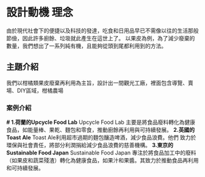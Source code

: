 # 設計動機 理念
由於現代社會下的便捷以及科技的發達，吃食和日用品早已不需像以往的生活那般節儉，因此許多廚餘、垃圾就此產生在這世上了。
以果皮為例，為了減少廢棄的數量，我們想出了一系列純有機，且能夠從頭到尾都利用到的方法。
## 主題介紹
我們以柑橘類果皮廢棄再利用為主旨，設計出一間觀光工廠，裡面包含導覽、賣場、DIY區域，柑橘農場
### 案例介紹
**# 1.荷蘭的Upcycle Food Lab**
Upcycle Food Lab 主要是將食品廢料轉化為健康食品，如能量棒、果乾、麵包和零食，推動廚餘再利用與可持續發展。
**2.英國的Toast Ale**
Toast Ale利用超市過期的麵包釀造啤酒，減少食品浪費。他們
致力於環保與社會責任，將部分利潤捐給減少食品浪費的慈善機構。
**3.東京的Sustainable Food Japan**
Sustainable Food Japan 專注於將食品加工中的廢料（如果皮和蔬菜殘渣）轉化為健康食品，如果汁和果醬。其致力於推動食品再利用和可持續發展。